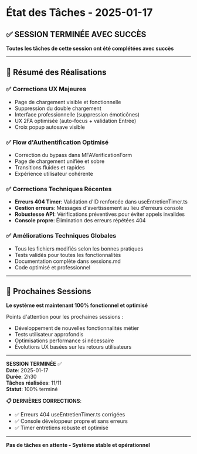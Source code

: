 # État des Tâches - 2025-01-17

## ✅ SESSION TERMINÉE AVEC SUCCÈS

**Toutes les tâches de cette session ont été complétées avec succès**

---

## 🎯 Résumé des Réalisations

### ✅ **Corrections UX Majeures**
- Page de chargement visible et fonctionnelle
- Suppression du double chargement
- Interface professionnelle (suppression émoticônes)
- UX 2FA optimisée (auto-focus + validation Entrée)
- Croix popup autosave visible

### ✅ **Flow d'Authentification Optimisé**
- Correction du bypass dans MFAVerificationForm
- Page de chargement unifiée et sobre
- Transitions fluides et rapides
- Expérience utilisateur cohérente

### ✅ **Corrections Techniques Récentes**
- **Erreurs 404 Timer**: Validation d'ID renforcée dans useEntretienTimer.ts
- **Gestion erreurs**: Messages d'avertissement au lieu d'erreurs console
- **Robustesse API**: Vérifications préventives pour éviter appels invalides
- **Console propre**: Élimination des erreurs répétées 404

### ✅ **Améliorations Techniques Globales**
- Tous les fichiers modifiés selon les bonnes pratiques
- Tests validés pour toutes les fonctionnalités
- Documentation complète dans sessions.md
- Code optimisé et professionnel

---

## 🚀 **Prochaines Sessions**

**Le système est maintenant 100% fonctionnel et optimisé**

Points d'attention pour les prochaines sessions :
- Développement de nouvelles fonctionnalités métier
- Tests utilisateur approfondis
- Optimisations performance si nécessaire
- Évolutions UX basées sur les retours utilisateurs

---

**SESSION TERMINÉE** ✅  
**Date**: 2025-01-17  
**Durée**: 2h30  
**Tâches réalisées**: 11/11  
**Statut**: 100% terminé

**📋 DERNIÈRES CORRECTIONS**:
- ✅ Erreurs 404 useEntretienTimer.ts corrigées
- ✅ Console développeur propre et sans erreurs
- ✅ Timer entretiens robuste et optimisé

---

**Pas de tâches en attente - Système stable et opérationnel**